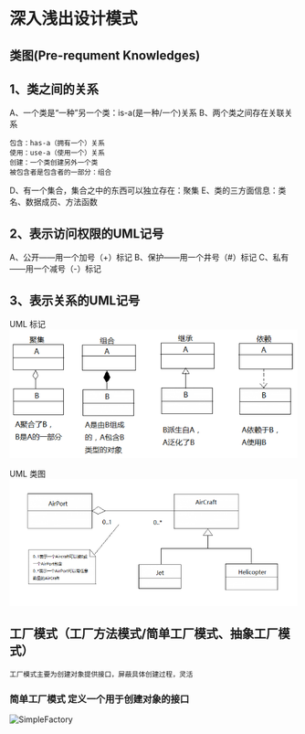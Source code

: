 # 深入浅出设计模式

## 类图(Pre-requment Knowledges)
## 1、类之间的关系
A、一个类是“一种”另一个类：is-a(是一种/一个)关系
B、两个类之间存在关联关系
```
包含：has-a（拥有一个）关系
使用：use-a（使用一个）关系
创建：一个类创建另外一个类
被包含者是包含者的一部分：组合
```
D、有一个集合，集合之中的东西可以独立存在：聚集
E、类的三方面信息：类名、数据成员、方法函数
## 2、表示访问权限的UML记号
A、公开——用一个加号（+）标记
B、保护——用一个井号（#）标记
C、私有——用一个减号（-）标记
## 3、表示关系的UML记号
UML 标记
![UMLmarkup](https://github.com/rayshaw001/common-pictures/blob/master/designPattern/UMLMarkup.png?raw=true)

UML 类图
![classMap](https://github.com/rayshaw001/common-pictures/blob/master/designPattern/classMap.png?raw=true)

## 工厂模式（工厂方法模式/简单工厂模式、抽象工厂模式）
```工厂模式主要为创建对象提供接口，屏蔽具体创建过程，灵活```
### 简单工厂模式    定义一个用于创建对象的接口
![SimpleFactory](https://github.com/rayshaw001/common-pictures/blob/master/designPattern/simpleFactory.JPG?raw=true)
